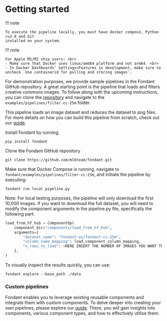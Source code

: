 # Getting started

!!! note

    To execute the pipeline locally, you must have docker compose, Python >=3.8 and Git
    installed on your system.

!!! note

    For Apple M1/M2 ship users: <br>
    - Make sure that Docker uses linux/amd64 platform and not arm64. <br>
    - In Docker Dashboards’ Settings<Features in development, make sure to uncheck `Use containerid for pulling and storing images`.

For demonstration purposes, we provide sample pipelines in the Fondant GitHub repository. A great starting point is the pipeline that loads and filters creative commons images. To follow along with the upcoming instructions, you can clone the [repository](https://github.com/ml6team/fondant) and navigate to the `examples/pipelines/filter-cc-25m` folder.

This pipeline loads an image dataset and reduces the dataset to png files. For more details on how you can build this pipeline from scratch, check out our [guide](guides/build_a_simple_pipeline.md).

Install Fondant by running:

```
pip install fondant
```

Clone the Fondant GitHub repository

```
git clone https://github.com/ml6team/fondant.git
```

Make sure that Docker Compose is running, navigate to `fondant/examples/pipelines/filter-cc-25m`, and initiate the pipeline by executing:

```
fondant run local pipeline.py
```

Note: For local testing purposes, the pipeline will only download the first 10,000 images. If you want to download the full dataset, you will need to modify the component arguments in the pipeline.py file, specifically the following part:

```python
load_from_hf_hub = ComponentOp(
    component_dir="components/load_from_hf_hub",
    arguments={
        "dataset_name": "fondant-ai/fondant-cc-25m",
        "column_name_mapping": load_component_column_mapping,
        "n_rows_to_load": <HERE INSERT THE NUMBER OF IMAGES YOU WANT TO DOWNLOAD>
    },
)
```

To visually inspect the results quickly, you can use:

```
fondant explore --base_path ./data
```

### Custom pipelines

Fondant enables you to leverage existing reusable components and integrate them with custom components. To delve deeper into creating your own pipelines, please explore our [guide](guides/build_a_simple_pipeline.md). There, you will gain insights into components, various component types, and how to effectively utilise them.
